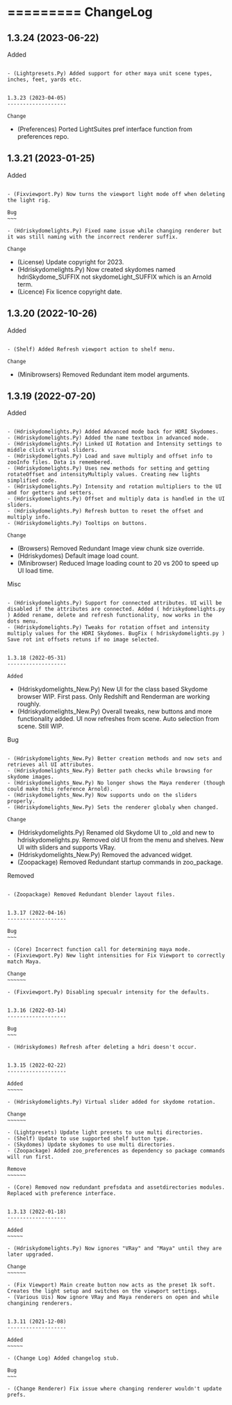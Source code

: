 =========
ChangeLog
=========


1.3.24 (2023-06-22)
-------------------

Added
~~~~~

- (Lightpresets.Py) Added support for other maya unit scene types, inches, feet, yards etc.


1.3.23 (2023-04-05)
-------------------

Change
~~~~~~

- (Preferences) Ported LightSuites pref interface function from preferences repo.


1.3.21 (2023-01-25)
-------------------

Added
~~~~~

- (Fixviewport.Py) Now turns the viewport light mode off when deleting the light rig.

Bug
~~~

- (Hdriskydomelights.Py) Fixed name issue while changing renderer but it was still naming with the incorrect renderer suffix.

Change
~~~~~~

- (License) Update copyright for 2023.
- (Hdriskydomelights.Py) Now created skydomes named hdriSkydome_SUFFIX not skydomeLight_SUFFIX which is an Arnold term.
- (Licence) Fix licence copyright date.


1.3.20 (2022-10-26)
-------------------

Added
~~~~~

- (Shelf) Added Refresh viewport action to shelf menu.

Change
~~~~~~

- (Minibrowsers) Removed Redundant item model arguments.


1.3.19 (2022-07-20)
-------------------

Added
~~~~~

- (Hdriskydomelights.Py) Added Advanced mode back for HDRI Skydomes.
- (Hdriskydomelights.Py) Added the name textbox in advanced mode.
- (Hdriskydomelights.Py) Linked UI Rotation and Intensity settings to middle click virtual sliders.
- (Hdriskydomelights.Py) Load and save multiply and offset info to zooInfo files. Data is remembered.
- (Hdriskydomelights.Py) Uses new methods for setting and getting rotateOffset and intensityMultiply values. Creating new lights simplified code.
- (Hdriskydomelights.Py) Intensity and rotation multipliers to the UI and for getters and setters.
- (Hdriskydomelights.Py) Offset and multiply data is handled in the UI sliders.
- (Hdriskydomelights.Py) Refresh button to reset the offset and multiply info.
- (Hdriskydomelights.Py) Tooltips on buttons.

Change
~~~~~~

- (Browsers) Removed Redundant Image view chunk size override.
- (Hdriskydomes) Default image load count.
- (Minibrowser) Reduced Image loading count to 20 vs 200 to speed up UI load time.

Misc
~~~~

- (Hdriskydomelights.Py) Support for connected attributes. UI will be disabled if the attributes are connected. Added ( hdriskydomelights.py ) Added rename, delete and refresh functionality, now works in the dots menu.
- (Hdriskydomelights.Py) Tweaks for rotation offset and intensity multiply values for the HDRI Skydomes. BugFix ( hdriskydomelights.py ) Save rot int offsets retuns if no image selected.


1.3.18 (2022-05-31)
-------------------

Added
~~~~~

- (Hdriskydomelights_New.Py) New UI for the class based Skydome browser WIP. First pass. Only Redshift and Renderman are working roughly.
- (Hdriskydomelights_New.Py) Overall tweaks, new buttons and more functionality added. UI now refreshes from scene. Auto selection from scene. Still WIP.

Bug
~~~

- (Hdriskydomelights_New.Py) Better creation methods and now sets and retrieves all UI attributes.
- (Hdriskydomelights_New.Py) Better path checks while browsing for skydome images.
- (Hdriskydomelights_New.Py) No longer shows the Maya renderer (though could make this reference Arnold).
- (Hdriskydomelights_New.Py) Now supports undo on the sliders properly.
- (Hdriskydomelights_New.Py) Sets the renderer globaly when changed.

Change
~~~~~~

- (Hdriskydomelights.Py) Renamed old Skydome UI to _old and new to hdriskydomelights.py. Removed old UI from the menu and shelves. New UI with sliders and supports VRay.
- (Hdriskydomelights_New.Py) Removed the advanced widget.
- (Zoopackage) Removed Redundant startup commands in zoo_package.

Removed
~~~~~~~

- (Zoopackage) Removed Redundant blender layout files.


1.3.17 (2022-04-16)
-------------------

Bug
~~~

- (Core) Incorrect function call for determining maya mode.
- (Fixviewport.Py) New light intensities for Fix Viewport to correctly match Maya.

Change
~~~~~~

- (Fixviewport.Py) Disabling specualr intensity for the defaults.


1.3.16 (2022-03-14)
-------------------

Bug
~~~

- (Hdriskydomes) Refresh after deleting a hdri doesn't occur.


1.3.15 (2022-02-22)
-------------------

Added
~~~~~

- (Hdriskydomelights.Py) Virtual slider added for skydome rotation.

Change
~~~~~~

- (Lightpresets) Update light presets to use multi directories.
- (Shelf) Update to use supported shelf button type.
- (Skydomes) Update skydomes to use multi directories.
- (Zoopackage) Added zoo_preferences as dependency so package commands will run first.

Remove
~~~~~~

- (Core) Removed now redundant prefsdata and assetdirectories modules. Replaced with preference interface.


1.3.13 (2022-01-18)
-------------------

Added
~~~~~

- (Hdriskydomelights.Py) Now ignores "VRay" and "Maya" until they are later upgraded.

Change
~~~~~~

- (Fix Viewport) Main create button now acts as the preset 1k soft. Creates the light setup and switches on the viewport settings.
- (Various Uis) Now ignore VRay and Maya renderers on open and while changining renderers.


1.3.11 (2021-12-08)
-------------------

Added
~~~~~

- (Change Log) Added changelog stub.

Bug
~~~

- (Change Renderer) Fix issue where changing renderer wouldn't update prefs.
